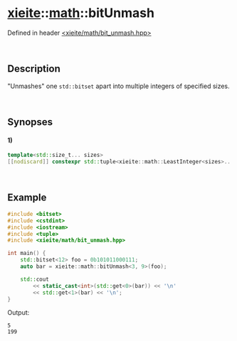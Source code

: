 # [xieite](../../xieite.md)\:\:[math](../../math.md)\:\:bitUnmash
Defined in header [<xieite/math/bit_unmash.hpp>](../../../include/xieite/math/bit_unmash.hpp)

&nbsp;

## Description
"Unmashes" one `std::bitset` apart into multiple integers of specified sizes.

&nbsp;

## Synopses
#### 1)
```cpp
template<std::size_t... sizes>
[[nodiscard]] constexpr std::tuple<xieite::math::LeastInteger<sizes>...> bitUnmash(const std::bitset<(... + sizes)>& bits) noexcept;
```

&nbsp;

## Example
```cpp
#include <bitset>
#include <cstdint>
#include <iostream>
#include <tuple>
#include <xieite/math/bit_unmash.hpp>

int main() {
    std::bitset<12> foo = 0b101011000111;
    auto bar = xieite::math::bitUnmash<3, 9>(foo);

    std::cout
        << static_cast<int>(std::get<0>(bar)) << '\n'
        << std::get<1>(bar) << '\n';
}
```
Output:
```
5
199
```
